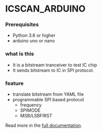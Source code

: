 # ICSCAN_ARDUINO

### Prerequisites

- Python 3.6 or higher
- arduino uno or nano

### what is this

- It is a bitstream tranceiver to test IC chip
- It sends bitstream to IC in SPI protocol.

### feature

- translate bitstream from YAML file
- programmable SPI based protocol
    - frequency
    - SPIMODE
    - MSB/LSBFIRST

Read more in the [full documentation](https://niftylab.github.io/icscan_arduino/).
